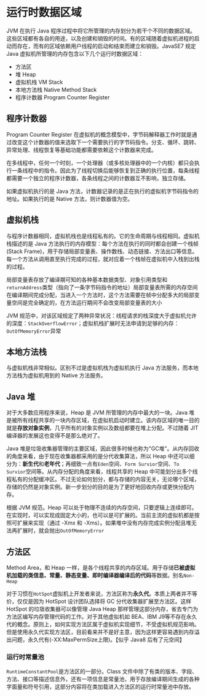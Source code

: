 # 运行时数据区域

JVM 在执行 Java 程序过程中将它所管理的内存划分为若干个不同的数据区域。这些区域都有各自的用途，以及创建和销毁的时间。有的区域随着虚拟机进程的启动而存在，而有的区域依赖用户线程的启动和结束而建立和销毁。JavaSE7 规定 Java 虚拟机所管理的内存包含以下几个运行时数据区域：
- 方法区
- 堆 Heap
- 虚拟机栈 VM Stack
- 本地方法栈 Native Method Stack
- 程序计数器 Program Counter Register

## 程序计数器

Program Counter Register 在虚拟机的概念模型中，字节码解释器工作时就是通过改变这个计数器的值来选取下一个需要执行的字节码指令。分支、循环、跳转、异常处理、线程恢复等基础功能都需要依赖这个计数器来完成。

在多线程中，任何一个时刻，一个处理器（或多核处理器中的一个内核）都只会执行一条线程中的指令。因此为了线程切换后能够恢复到正确的执行位置，每条线程都需要一个独立的程序计数器，各条线程之间的计数器互不影响，独立存储。

如果虚拟机执行的是 Java 方法，计数器记录的是正在执行的虚拟机字节码指令的地址。如果执行的是 Native 方法，则计数器值为空。

## 虚拟机栈

与程序计数器相同，虚拟机栈也是线程私有的。它的生命周期与线程相同。虚拟机栈描述的是 Java 方法执行的内存模型：每个方法在执行的同时都会创建一个栈帧(Stack Frame)，用于存储局部变量表、操作数栈、动态链接、方法出口等信息。每一个方法从调用直至执行完成的过程，就对应着一个栈帧在虚拟机中入栈到出栈的过程。

局部变量表存放了编译期可知的各种基本数据类型、对象引用类型和`returnAddress`类型（指向了一条字节码指令的地址）局部变量表所需的内存空间在编译期间完成分配，当进入一个方法时，这个方法需要在帧中分配多大的局部变量空间是完全确定的，在方法运行期间不会改变局部变量表的大小

JVM 规范中，对该区域规定了两种异常状况：线程请求的栈深度大于虚拟机允许的深度：`StackOverflowError`；虚拟机栈扩展时无法申请到足够的内存：`OutOfMemoryError`异常

## 本地方法栈

与虚拟机栈非常相似。区别不过是虚拟机栈为虚拟机执行 Java 方法服务，而本地方法栈为虚拟机用到的 Native 方法服务。

## Java 堆

对于大多数应用程序来说，Heap 是 JVM 所管理的内存中最大的一块。Java 堆是被所有线程共享的一块内存区域，在虚拟机启动时建立。该内存区域的唯一目的就是**存放对象实例**，几乎所有的对象实例以及数组都要在堆上分配。不过随着 JIT 编译器的发展这也变得不是那么绝对了。

Java 堆是垃圾收集器管理的主要区域，因此很多时候也称为"GC堆"。从内存回收的角度来看，由于现在收集器都采用的是分代收集算法，所以 Heap 中还可以细分为：**新生代**和**老年代**；再细致一点有`Eden`空间、`Form Survior`空间、`To Survior`空间等。从内存分配的角度来看，线程共享的 Heap 中可能划分出多个线程私有的分配缓冲区。不过无论如何划分，都与存储的内容无关，无论哪个区域，存储的仍然是对象实例。新一步划分的目的是为了更好地回收内存或更快分配内存。

根据 JVM 规范。Heap 可以处于物理不连续的内存空间，只要逻辑上连续即可。在实现时，可以实现成固定大小的，也可以是可扩展的。当前主流的虚拟机都是按照可扩展来实现（通过 -Xmx 和  -Xms）。如果堆中没有内存完成实例分配且堆无法再扩展时，就会抛出`OutOfMemoryError`


## 方法区

Method Area，和 Heap 一样，是各个线程共享的内存区域。用于存储**已被虚拟机加载的类信息、常量、静态变量、即时编译器编译后的代码**等数据。别名`Non-Heap`

对于习惯在`HotSpot`虚拟机上开发者来说，方法区称为**永久代**。本质上两者并不等价，仅仅是因为 HotSpot 设计团队选择将 GC 分代收集器扩展至方法区。这样 HotSpot 的垃圾收集器可以像管理 Java Heap 那样管理这部分内存，省去专门为方法区编写内存管理代码的工作。对于其他虚拟机如 BEA、IBM J9等不存在永久代的概念。原则上，如何实现方法区属于虚拟机实现细节，不受虚拟机规范影响。但是使用永久代实现方法区，目前看来并不是好主意，因为这样更容易遇到内存溢出问题，永久代有(-XX:MaxPermSize上限)。【似乎 Java8 后有了元空间】

### 运行时常量池
`RuntimeConstantPool`是方法区的一部分。Class 文件中除了有类的版本、字段、方法、接口等描述信息外，还有一项信息是常量池，用于存放编译期间生成的各种字面量和符号引用，这部分内容将在类加载进入方法区的运行时常量池中存放。